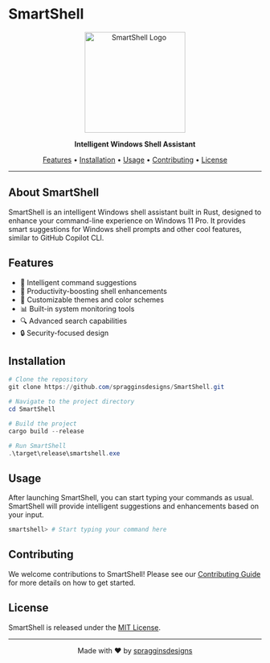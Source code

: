 # SmartShell

<p align="center">
  <img src="smartshell-logo.svg" alt="SmartShell Logo" width="200" height="200">
</p>

<p align="center">
  <strong>Intelligent Windows Shell Assistant</strong>
</p>

<p align="center">
  <a href="#features">Features</a> •
  <a href="#installation">Installation</a> •
  <a href="#usage">Usage</a> •
  <a href="#contributing">Contributing</a> •
  <a href="#license">License</a>
</p>

---

## About SmartShell

SmartShell is an intelligent Windows shell assistant built in Rust, designed to enhance your command-line experience on Windows 11 Pro. It provides smart suggestions for Windows shell prompts and other cool features, similar to GitHub Copilot CLI.

## Features

- 🧠 Intelligent command suggestions
- 🚀 Productivity-boosting shell enhancements
- 🎨 Customizable themes and color schemes
- 📊 Built-in system monitoring tools
- 🔍 Advanced search capabilities
- 🔒 Security-focused design

## Installation

```powershell
# Clone the repository
git clone https://github.com/spragginsdesigns/SmartShell.git

# Navigate to the project directory
cd SmartShell

# Build the project
cargo build --release

# Run SmartShell
.\target\release\smartshell.exe
```

## Usage

After launching SmartShell, you can start typing your commands as usual. SmartShell will provide intelligent suggestions and enhancements based on your input.

```powershell
smartshell> # Start typing your command here
```

## Contributing

We welcome contributions to SmartShell! Please see our [Contributing Guide](CONTRIBUTING.md) for more details on how to get started.

## License

SmartShell is released under the [MIT License](LICENSE).

---

<p align="center">
  Made with ❤️ by <a href="https://github.com/spragginsdesigns">spragginsdesigns</a>
</p>
